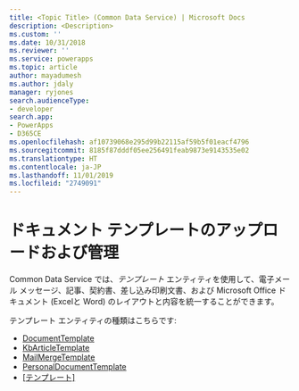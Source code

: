 ```yaml
---
title: <Topic Title> (Common Data Service) | Microsoft Docs
description: <Description>
ms.custom: ''
ms.date: 10/31/2018
ms.reviewer: ''
ms.service: powerapps
ms.topic: article
author: mayadumesh
ms.author: jdaly
manager: ryjones
search.audienceType:
- developer
search.app:
- PowerApps
- D365CE
ms.openlocfilehash: af10739068e295d99b22115af59b5f01eacf4796
ms.sourcegitcommit: 8185f87dddf05ee256491feab9873e9143535e02
ms.translationtype: HT
ms.contentlocale: ja-JP
ms.lasthandoff: 11/01/2019
ms.locfileid: "2749091"
---
```

# <a name="upload-and-manage-document-templates"></a>ドキュメント テンプレートのアップロードおよび管理

<!-- 
Was Mike Carter
https://docs.microsoft.com/dynamics365/customer-engagement/developer/upload-manage-document-templates

Add the short description from  https://docs.microsoft.com/dynamics365/customer-engagement/developer/template-entities which was not migrated.
-->

Common Data Service では、*テンプレート* エンティティを使用して、電子メール メッセージ、記事、契約書、差し込み印刷文書、および Microsoft Office ドキュメント (Excelと Word) のレイアウトと内容を統一することができます。

テンプレート エンティティの種類はこちらです:

<!-- Not in Common Data Service, must be in service ContractTemplate  -->
- [DocumentTemplate](reference/entities/documenttemplate.md)
- [KbArticleTemplate](reference/entities/kbarticletemplate.md) 
- [MailMergeTemplate](reference/entities/mailmergetemplate.md) 
- [PersonalDocumentTemplate](reference/entities/personaldocumenttemplate.md) 
- [[テンプレート]](reference/entities/template.md) 